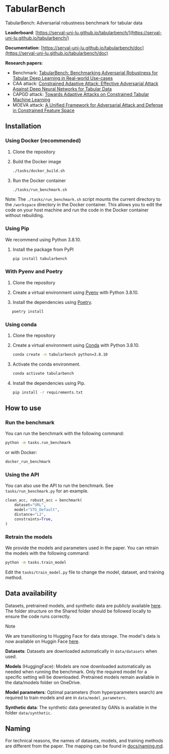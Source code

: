 # TabularBench

TabularBench: Adversarial robustness benchmark for tabular data

**Leaderboard**: [https://serval-uni-lu.github.io/tabularbench/](https://serval-uni-lu.github.io/tabularbench/)

**Documentation**: [https://serval-uni-lu.github.io/tabularbench/doc](https://serval-uni-lu.github.io/tabularbench/doc)

**Research papers**:

- Benchmark: [TabularBench: Benchmarking Adversarial Robustness for Tabular Deep Learning in Real-world Use-cases](https://arxiv.org/abs/2408.07579)
- CAA attack: [Constrained Adaptive Attack: Effective Adversarial Attack Against Deep Neural Networks for Tabular Data](https://arxiv.org/abs/2406.00775)
- CAPGD attack: [Towards Adaptive Attacks on Constrained Tabular Machine Learning](https://openreview.net/forum?id=DnvYdmR9OB)
- MOEVA attack: [A Unified Framework for Adversarial Attack and Defense in Constrained Feature Space](https://arxiv.org/abs/2112.01156)

## Installation

### Using Docker (recommended)

1. Clone the repository

2. Build the Docker image

    ```bash
    ./tasks/docker_build.sh
    ```

3. Run the Docker container

    ```bash
    ./tasks/run_benchmark.sh
    ```

Note: The `./tasks/run_benchmark.sh` script mounts the current directory to the `/workspace` directory in the Docker container.
This allows you to edit the code on your host machine and run the code in the Docker container without rebuilding.

### Using Pip

We recommend using Python 3.8.10.

1. Install the package from PyPI

    ```bash
    pip install tabularbench
    ```

### With Pyenv and Poetry

1. Clone the repository

2. Create a virtual environment using [Pyenv](https://github.com/pyenv/pyenv) with Python 3.8.10.

3. Install the dependencies using [Poetry](https://python-poetry.org/).

 ```bash
    poetry install
 ```

### Using conda

1. Clone the repository

2. Create a virtual environment using [Conda](https://docs.anaconda.com/free/miniconda/) with Python 3.8.10.

    ```bash
    conda create -n tabularbench python=3.8.10
    ```

3. Activate the conda environment.

    ```bash
    conda activate tabularbench
    ```

4. Install the dependencies using Pip.

    ```bash
    pip install -r requirements.txt
    ```

## How to use

### Run the benchmark

You can run the benchmark with the following command:

```bash
python -m tasks.run_benchmark
```

or with Docker:

```bash
docker_run_benchmark
```

### Using the API

You can also use the API to run the benchmark. See `tasks/run_benchmark.py` for an example.

```python
clean_acc, robust_acc = benchmark(
    dataset="URL",
    model="STG_Default",
    distance="L2",
    constraints=True,
)
```

### Retrain the models

We provide the models and parameters used in the paper.
You can retrain the models with the following command:

```bash
python -m tasks.train_model
```

Edit the `tasks/train_model.py` file to change the model, dataset, and training method.

## Data availability

Datasets, pretrained models, and synthetic data are publicly available [here](https://uniluxembourg-my.sharepoint.com/:f:/g/personal/thibault_simonetto_uni_lu/EvkG4BI0EqJFu436biA2C_sBpkEKTTjA5PgZU_Z9jwNNSA?e=62a4Dm).
The folder structure on the Shared folder should be followed locally to ensure the code runs correctly.

> [!NOTE]
> We are transitioning to Hugging Face for data storage. The model's data is now available on Huggin Face [here](https://huggingface.co/serval-uni-lu/tabularbench/tree/main).

**Datasets**: Datasets are downloaded automatically in `data/datasets` when used.

**Models** (HuggingFace): Models are now downloaded automatically as needed when running the benchmark. Only the required model for a specific setting will be downloaded. Pretrained models remain available in the data/models folder on OneDrive.

**Model parameters**: Optimal parameters (from hyperparameters search) are required to train models and are in `data/model_parameters`.

**Synthetic data**: The synthetic data generated by GANs is available in the folder `data/synthetic`.

## Naming

For technical reasons, the names of datasets, models, and training methods are different from the paper.
The mapping can be found in [docs/naming.md](docs/naming.md).
